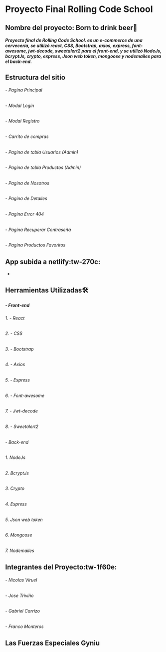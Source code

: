 # Proyecto Final Rolling Code School

## Nombre del proyecto: Born to drink beer🍻

#####  Proyecto final de Rolling Code School. es un e-commerce de una cerveceria, se utilizó react, CSS, Bootstrap, axios, express, font-awesome, jwt-decode, sweetalert2 para el front-end, y se utilizó NodeJs, bcryptJs, crypto, express, Json web token, mongoose y nodemailes para el back-end.

## Estructura del sitio

###### - Pagina Principal
###### - Modal Login
###### - Modal Registro
###### - Carrito de compras
###### - Pagina de tabla Usuarios (Admin)
###### - Pagina de tabla Productos (Admin)
###### - Pagina de Nosotros
###### - Pagina de Detalles
###### - Pagina Error 404
###### - Pagina Recuperar Contraseña
###### - Pagina Productos Favoritos 

## App subida a netlify:tw-270c:

- 


## Herramientas Utilizadas🛠️

##### - Front-end
###### 1. - React
###### 2. - CSS
###### 3. - Bootstrap
###### 4. - Axios
###### 5. - Express
###### 6. - Font-awesome
###### 7. - Jwt-decode
###### 8. - Sweetalert2

###### - Back-end
###### 1. NodeJs
###### 2. BcryptJs
###### 3. Crypto
###### 4. Express
###### 5. Json web token
###### 6. Mongoose
###### 7. Nodemailes

## Integrantes del Proyecto:tw-1f60e:

###### - Nicolas Viruel
###### - Jose Triviño
###### - Gabriel Carrizo
###### - Franco Monteros

## Las Fuerzas Especiales Gyniu
